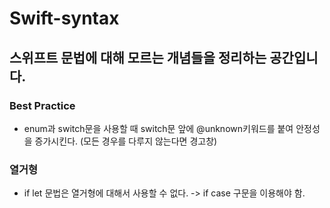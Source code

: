 # Swift-syntax


스위프트 문법에 대해 모르는 개념들을 정리하는 공간입니다.
------- 

### Best Practice
- enum과 switch문을 사용할 때 switch문 앞에 @unknown키워드를 붙여 안정성을 증가시킨다. (모든 경우를 다루지 않는다면 경고창)


### 열거형
- if let 문법은 열거형에 대해서 사용할 수 없다. -> if case 구문을 이용해야 함.



